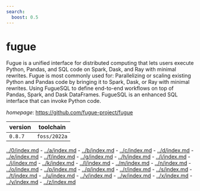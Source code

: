 ```yaml
---
search:
  boost: 0.5
---
```

# fugue

Fugue is a unified interface for distributed computing that lets users execute Python, Pandas, and SQL code on Spark, Dask, and Ray with minimal rewrites.  Fugue is most commonly used for:  Parallelizing or scaling existing Python and Pandas code by bringing it to Spark, Dask, or Ray with minimal rewrites. Using FugueSQL to define end-to-end workflows on top of Pandas, Spark, and Dask DataFrames. FugueSQL is an enhanced SQL interface that can invoke Python code.

*homepage*: <https://github.com/fugue-project/fugue>

version | toolchain
--------|----------
``0.8.7`` | ``foss/2022a``

[../0/index.md](0) - [../a/index.md](a) - [../b/index.md](b) - [../c/index.md](c) - [../d/index.md](d) - [../e/index.md](e) - [../f/index.md](f) - [../g/index.md](g) - [../h/index.md](h) - [../i/index.md](i) - [../j/index.md](j) - [../k/index.md](k) - [../l/index.md](l) - [../m/index.md](m) - [../n/index.md](n) - [../o/index.md](o) - [../p/index.md](p) - [../q/index.md](q) - [../r/index.md](r) - [../s/index.md](s) - [../t/index.md](t) - [../u/index.md](u) - [../v/index.md](v) - [../w/index.md](w) - [../x/index.md](x) - [../y/index.md](y) - [../z/index.md](z)

